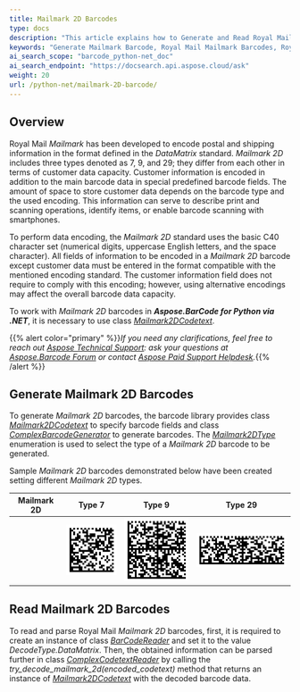 ```yaml
---
title: Mailmark 2D Barcodes
type: docs
description: "This article explains how to Generate and Read Royal Mail Mailmark 2D Barcodes using Aspose.BarCode for Python via .NET."
keywords: "Generate Mailmark Barcode, Royal Mail Mailmark Barcodes, Royal Mail Barcode, Aspose.BarCode, Generate Barcode in Python"
ai_search_scope: "barcode_python-net_doc"
ai_search_endpoint: "https://docsearch.api.aspose.cloud/ask"
weight: 20
url: /python-net/mailmark-2D-barcode/
---
```


## **Overview**
Royal Mail *Mailmark* has been developed to encode postal and shipping information in the format defined in the *DataMatrix* standard. *Mailmark 2D* includes three types denoted as 7, 9, and 29; they differ from each other in terms of customer data capacity. Customer information is encoded in addition to the main barcode data in special predefined barcode fields. The amount of space to store customer data depends on the barcode type and the used encoding. This information can serve to describe print and scanning operations, identify items, or enable barcode scanning with smartphones.  

To perform data encoding, the *Mailmark 2D* standard uses the basic C40 character set (numerical digits, uppercase English letters, and the space character). All fields of information to be encoded in a *Mailmark 2D* barcode except customer data must be entered in the format compatible with the mentioned encoding standard. The customer information field does not require to comply with this encoding; however, using alternative encodings may affect the overall barcode data capacity.  
  
To work with *Mailmark 2D* barcodes in ***Aspose.BarCode for Python via .NET***, it is necessary to use class [*Mailmark2DCodetext*](/barcode/python-net/api-reference/aspose.barcode.complexbarcode/mailmark2dcodetext).
  
{{% alert color="primary" %}}*If you need any clarifications, feel free to reach out [Aspose Technical Support](/barcode/python-net/technical-support/): ask your questions at [Aspose.Barcode Forum](https://forum.aspose.com/c/barcode/13) or contact [Aspose Paid Support Helpdesk](https://helpdesk.aspose.com/).*{{% /alert %}}

## **Generate Mailmark 2D Barcodes**
To generate *Mailmark 2D* barcodes, the barcode library provides class [*Mailmark2DCodetext*](/barcode/python-net/api-reference/aspose.barcode.complexbarcode/mailmark2dcodetext) to specify barcode fields and class [*ComplexBarcodeGenerator*](/barcode/python-net/api-reference/aspose.barcode.complexbarcode/complexbarcodegenerator) to generate barcodes. The [*Mailmark2DType*](/barcode/python-net/api-reference/aspose.barcode.complexbarcode/mailmark2dtype) enumeration is used to select the type of a *Mailmark 2D* barcode to be generated.  
  
Sample *Mailmark 2D* barcodes demonstrated below have been created setting different *Mailmark 2D* types.
  
|Mailmark 2D|Type 7|Type 9|Type 29|
| :-: | :-: | :-: | :-: |
| |<img src="mailmark2dtype7.png">|<img src="mailmark2dtype9.png">|<img src="mailmark2dtype29.png">|
  
  
## **Read Mailmark 2D Barcodes**
To read and parse Royal Mail *Mailmark 2D* barcodes, first, it is required to create an instance of class [*BarCodeReader*](/barcode/python-net/api-reference/aspose.barcode.barcoderecognition/barcodereader) and set it to the value *DecodeType.DataMatrix*. Then, the obtained information can be parsed further in class [*ComplexCodetextReader*](/barcode/python-net/api-reference/aspose.barcode.complexbarcode/complexcodetextreader) by calling the *try_decode_mailmark_2d(encoded_codetext)* method that returns an instance of [*Mailmark2DCodetext*](/barcode/python-net/api-reference/aspose.barcode.complexbarcode/mailmark2dcodetext) with the decoded barcode data.  

  